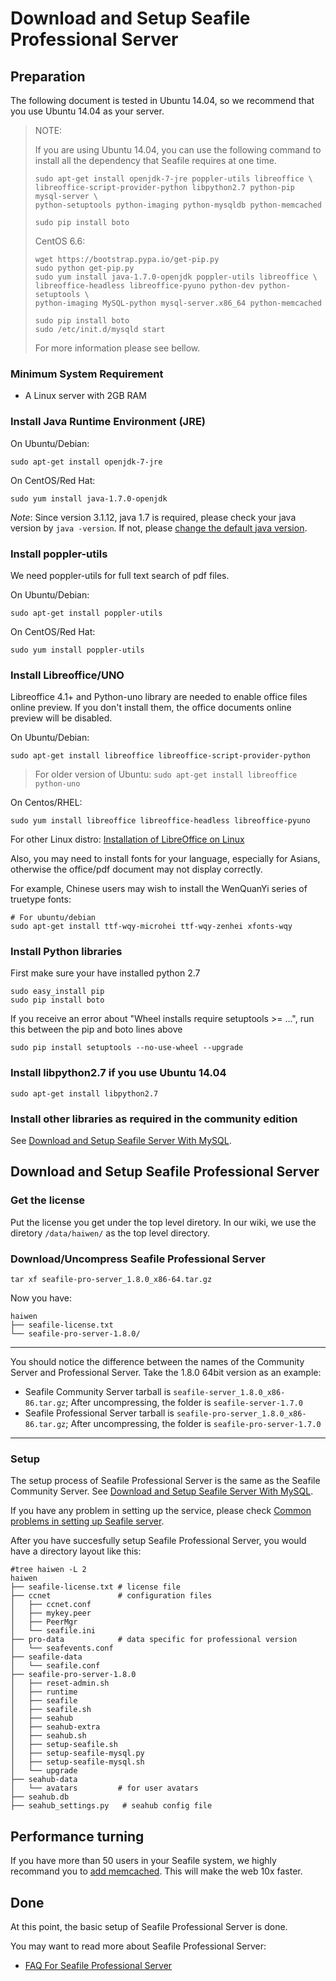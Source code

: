 # Download and Setup Seafile Professional Server
## <a id="wiki-preparation"></a>Preparation ##

The following document is tested in Ubuntu 14.04, so we recommend that you use Ubuntu 14.04 as your server.

> NOTE: 
> 
> If you are using Ubuntu 14.04, you can use the following command to install all the dependency that Seafile requires at one time.
> 
> ```
> sudo apt-get install openjdk-7-jre poppler-utils libreoffice \
> libreoffice-script-provider-python libpython2.7 python-pip mysql-server \
> python-setuptools python-imaging python-mysqldb python-memcached
> 
> sudo pip install boto
> ```
> 
> CentOS 6.6:
> 
> ```
> wget https://bootstrap.pypa.io/get-pip.py
> sudo python get-pip.py
> sudo yum install java-1.7.0-openjdk poppler-utils libreoffice \
> libreoffice-headless libreoffice-pyuno python-dev python-setuptools \
> python-imaging MySQL-python mysql-server.x86_64 python-memcached
>
> sudo pip install boto
> sudo /etc/init.d/mysqld start
> ```
> 
> For more information please see bellow.

### Minimum System Requirement ###

- A Linux server with 2GB RAM

### Install Java Runtime Environment (JRE) ###

On Ubuntu/Debian:
```
sudo apt-get install openjdk-7-jre
```

On CentOS/Red Hat:
```
sudo yum install java-1.7.0-openjdk
```

*Note*: Since version 3.1.12, java 1.7 is required, please check your java version by `java -version`. If not, please [change the default java version](./change_default_java.md).

### Install poppler-utils ###

We need poppler-utils for full text search of pdf files.

On Ubuntu/Debian:
```
sudo apt-get install poppler-utils
```

On CentOS/Red Hat:
```
sudo yum install poppler-utils
```


### Install Libreoffice/UNO ###

Libreoffice 4.1+ and Python-uno library are needed to enable office files online preview. If you don't install them, the office documents online preview will be disabled.

On Ubuntu/Debian:
```
sudo apt-get install libreoffice libreoffice-script-provider-python
```
> For older version of Ubuntu: `sudo apt-get install libreoffice python-uno`

On Centos/RHEL:
```
sudo yum install libreoffice libreoffice-headless libreoffice-pyuno
```

For other Linux distro: [Installation of LibreOffice on Linux](http://www.libreoffice.org/get-help/installation/linux/)

Also, you may need to install fonts for your language, especially for Asians, otherwise the  office/pdf document may not display correctly. 

For example, Chinese users may wish to install the WenQuanYi series of truetype fonts:

```
# For ubuntu/debian
sudo apt-get install ttf-wqy-microhei ttf-wqy-zenhei xfonts-wqy
```


### Install Python libraries ###

First make sure your have installed python 2.7
```
sudo easy_install pip
sudo pip install boto
```

If you receive an error about "Wheel installs require setuptools >= ...", run this between the pip and boto lines above
```
sudo pip install setuptools --no-use-wheel --upgrade
```

### Install libpython2.7 if you use Ubuntu 14.04

```
sudo apt-get install libpython2.7
```

### Install other libraries as required in the community edition

See [Download and Setup Seafile Server With MySQL](../deploy/using_mysql.md).

## <a id="wiki-download-and-setup"></a>Download and Setup Seafile Professional Server ##

### Get the license ###

Put the license you get under the top level diretory. In our wiki, we use the diretory `/data/haiwen/` as the top level directory.


### <a id="wiki-download-and-uncompress"></a>Download/Uncompress Seafile Professional Server ###


```
tar xf seafile-pro-server_1.8.0_x86-64.tar.gz
```

Now you have:

```
haiwen
├── seafile-license.txt
└── seafile-pro-server-1.8.0/
```


-----------

You should notice the difference between the names of the Community Server and Professional Server. Take the 1.8.0 64bit version as an example:

- Seafile Community Server tarball is `seafile-server_1.8.0_x86-86.tar.gz`; After uncompressing, the folder is `seafile-server-1.7.0`
- Seafile Professional Server tarball is `seafile-pro-server_1.8.0_x86-86.tar.gz`; After uncompressing, the folder is `seafile-pro-server-1.7.0`
    
-----------


### Setup ###

The setup process of Seafile Professional Server is the same as the Seafile Community Server. See [Download and Setup Seafile Server With MySQL](../deploy/using_mysql.md).

If you have any problem in setting up the service, please check [Common problems in setting up Seafile server](../deploy/common_problems_for_setting_up_server.md).

After you have succesfully setup Seafile Professional Server, you would have a directory layout like this:

```
#tree haiwen -L 2
haiwen
├── seafile-license.txt # license file
├── ccnet               # configuration files
│   ├── ccnet.conf
│   ├── mykey.peer
│   ├── PeerMgr
│   └── seafile.ini
├── pro-data            # data specific for professional version
│   └── seafevents.conf
├── seafile-data
│   └── seafile.conf
├── seafile-pro-server-1.8.0
│   ├── reset-admin.sh
│   ├── runtime
│   ├── seafile
│   ├── seafile.sh
│   ├── seahub
│   ├── seahub-extra
│   ├── seahub.sh
│   ├── setup-seafile.sh
│   ├── setup-seafile-mysql.py
│   ├── setup-seafile-mysql.sh
│   └── upgrade
├── seahub-data
│   └── avatars         # for user avatars
├── seahub.db
├── seahub_settings.py   # seahub config file
```

## Performance turning

If you have more than 50 users in your Seafile system, we highly recommand you to [add memcached](../deploy/add_memcached.md). This will make the web 10x faster.  

## <a id="wiki-done"></a>Done

At this point, the basic setup of Seafile Professional Server is done. 

You may want to read more about Seafile Professional Server:

- [FAQ For Seafile Professional Server](FAQ_for_seafile_pro_server.md)
